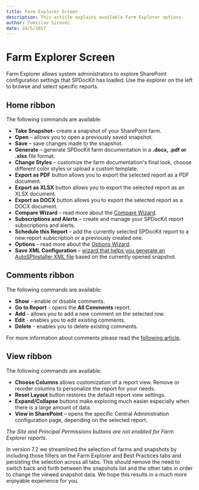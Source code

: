 ```yaml
---
title: Farm Explorer Screen
description: This article explains available Farm Explorer options.
author: Tomislav Sirovec
date: 24/5/2017
---
```


# Farm Explorer Screen

Farm Explorer allows system administrators to explore SharePoint configuration settings that SPDocKit has loaded. Use the explorer on the left to browse and select specific reports.

## Home ribbon

The following commands are available:

* **Take Snapshot**– create a snapshot of your SharePoint farm.
* **Open** – allows you to open a previously saved snapshot.
* **Save** – save changes made to the snapshot.
* **Generate** – generate SPDocKit farm documentation in a **.docx, .pdf or .xlsx** file format.
* **Change Styles** – customize the farm documentation's final look, choose different color styles or upload a custom template.
* **Export as PDF** button allows you to export the selected report as a PDF document.
* **Export as XLSX** button allows you to export the selected report as an XLSX document.
* **Export as DOCX** button allows you to export the selected report as a DOCX document.
* **Compare Wizard** – read more about the [Compare Wizard](farm-explorer-screen.md#internal/compare-sharepoint-configurations/compare-wizard/).
* **Subscriptions and Alerts** – create and manage your SPDocKit report subscriptions and alerts.
* **Schedule this Report** – add the currently selected SPDocKit report to a new report subscription or a previously created one.
* **Options** – read more about the [Options Wizard](farm-explorer-screen.md#internal/configure-and-extend-spdockit/options-wizard).
* **Save XML Configuration** – [wizard that helps you generate an AutoSPInstaller XML file](farm-explorer-screen.md#internal/explore-reports-and-create-documentation/farm-explorer/generate-autospinstaller-xml-configuration-file/) based on the currently opened snapshot.

## Comments ribbon

The following commands are available:

* **Show** - enable or disable comments.
* **Go to Report** - opens the **All Comments** report.
* **Add** - allows you to add a new comment on the selected row.
* **Edit** - enables you to edit existing comments.
* **Delete** - enables you to delete existing comments. 

For more information about comments please read the [following article](farm-explorer-screen.md#internal/explore-reports-and-create-documentation/customizing-reports/add-comments/).

## View ribbon

The following commands are available:

* **Choose Columns** allows customization of a report view. Remove or reorder columns to personalize the report for your needs.
* **Reset Layout** button restores the default report view settings.
* **Expand/Collapse** buttons make exploring much easier especially when there is a large amount of data.
* **View in SharePoint** – opens the specific Central Administration configuration page, depending on the selected report.

_The Site and Principal Permissions buttons are not enabled for Farm Explorer reports._

In version 7.2 we streamlined the selection of farms and snapshots by including those filters on the Farm Explorer and Best Practices tabs and persisting the selection across all tabs. This should remove the need to switch back and forth between the snapshots list and the other tabs in order to change the viewed snapshot data. We hope this results in a much more enjoyable experience for you.

